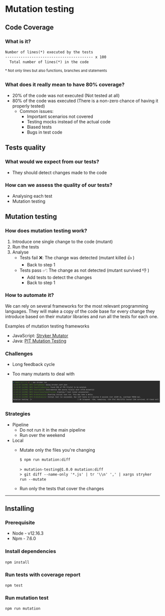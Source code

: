 # Mutation testing

## Code Coverage
###  What is it?
```
Number of lines(*) executed by the tests
---------------------------------------- x 100
  Total number of lines(*) in the code
```
<sup>* Not only lines but also functions, branches and statements</sup>

### What does it really mean to have 80% coverage?
* 20% of the code was not executed (Not tested at all)
* 80% of the code was executed (There is a non-zero chance of having it properly tested)
  * Common issues:
    * Important scenarios not covered
    * Testing mocks instead of the actual code
    * Biased tests
    * Bugs in test code

## Tests quality
### What would we expect from our tests?
* They should detect changes made to the code

### How can we assess the quality of our tests?
* Analysing each test
* Mutation testing

## Mutation testing
### How does mutation testing work?
1. Introduce one single change to the code (mutant)
2. Run the tests
3. Analyse
   * Tests fail ❌: The change was detected (mutant killed 👍 )
     * Back to step 1
   * Tests pass ✅: The change as not detected (mutant survived 👎 )
     * Add tests to detect the changes
     * Back to step 1

### How to automate it?
We can rely on several frameworks for the most relevant programming languages. They will make a copy of the code base for every change they introduce based on their mutator libraries and run all the tests for each one.

Examples of mutation testing frameworks
  * JavaScript: [Stryker Mutator](https://stryker-mutator.io/)
  * Java: [PIT Mutation Testing](https://pitest.org/)

### Challenges
* Long feedback cycle
* Too many mutants to deal with

  ![alsdklkasd](./images/mutation-run-all.png)
### Strategies
* Pipeline
  * Do not run it in the main pipeline
  * Run over the weekend
* Local
  * Mutate only the files you're changing


    ```
    $ npm run mutation:diff

    > mutation-testing@1.0.0 mutation:diff
    > git diff --name-only '*.js' | tr '\\n' ',' | xargs stryker run --mutate
    ```
  * Run only the tests that cover the changes


---
## Installing
### Prerequisite
* Node - v12.16.3
* Npm - 7.6.0
### Install dependencies
```
npm install
```

### Run tests with coverage report
```
npm test
```

### Run mutation test
```
npm run mutation
```

